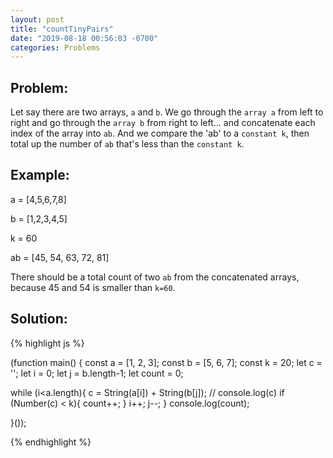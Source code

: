 ```yaml
---
layout: post
title: "countTinyPairs"
date: "2019-08-18 00:56:03 -0700"
categories: Problems
---
```


## Problem:

Let say there are two arrays, `a` and `b`. We go through the `array a` from left to right and go through the `array b` from right to left... and concatenate each index of the array into `ab`. And we compare the 'ab' to a `constant k`, then total up the number of `ab` that's less than the `constant k`.

## Example:

a = [4,5,6,7,8]

b = [1,2,3,4,5]

k = 60

ab = [45, 54, 63, 72, 81]

There should be a total count of two `ab` from the concatenated arrays, because 45 and 54 is smaller than `k=60`.

## Solution:

{% highlight js %}

(function main() {
const a = [1, 2, 3];
const b = [5, 6, 7];
const k = 20;
let c = '';
let i = 0;
let j = b.length-1;
let count = 0;

while (i<a.length){
    c = String(a[i]) + String(b[j]);
    // console.log(c)
    if (Number(c) < k){
        count++;
    }
    i++;
    j--;
}
console.log(count);

}());

{% endhighlight %}
